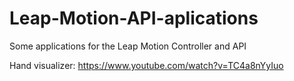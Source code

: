 # Leap-Motion-API-aplications
Some applications for the Leap Motion Controller and API

Hand visualizer:
https://www.youtube.com/watch?v=TC4a8nYyIuo
